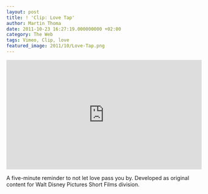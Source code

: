 ```yaml
---
layout: post
title: ! 'Clip: Love Tap'
author: Martin Thoma
date: 2011-10-23 16:27:19.000000000 +02:00
category: The Web
tags: Vimeo, Clip, love
featured_image: 2011/10/Love-Tap.png
---
```

<iframe src="http://player.vimeo.com/video/18486821?title=0&amp;byline=0&amp;portrait=0" width="512" height="288" frameborder="0" webkitAllowFullScreen allowFullScreen></iframe>

A five-minute reminder to not let love pass you by. Developed as original content for Walt Disney Pictures Short Films division.
